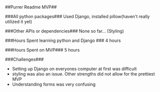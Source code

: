 ##Purrer Readme MVP##

###All python packages###
Used Django, installed pillow(haven't really utilized it yet)

###Other APIs or dependencies###
None so far... (Styling)

###Hours Spent learning python and Django ###
4 hours

###Hours Spent on MVP###
5 hours

###Challenges###
- Setting up Django on everyones computer at first was difficult
- styling was also an issue. Other strengths did not allow for the prettiest MVP
- Understanding forms was very confusing